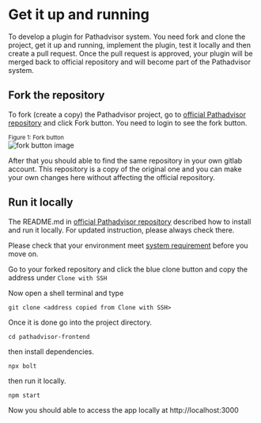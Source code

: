 # Get it up and running

To develop a plugin for Pathadvisor system. You need fork and clone the project, get it up and running, implement the plugin, test it locally and then create a pull request. Once the pull request is approved, your plugin will be merged back to official repository and will become part of the Pathadvisor system.

## Fork the repository

To fork (create a copy) the Pathadvisor project, go to [official Pathadvisor repository](https://gitlab.com/thenrikie/pathadvisor-frontend) and click Fork button. You need to login to see the fork button.


<sup>Figure 1:  Fork button</sup><br/>
<img src="../imgs/fork-button.png" alt="fork button image" />


After that you should able to find the same repository in your own gitlab account. This repository is a copy of the original one and you can make your own changes here without affecting the official repository.

## Run it locally

The README.md in [official Pathadvisor repository](https://gitlab.com/thenrikie/pathadvisor-frontend) described how to install and run it locally. For updated instruction, please always check there.

Please check that your environment meet [system requirement](index.md#system-requirement) before you move on.

Go to your forked repository and click the blue clone button and copy the address under `Clone with SSH`

Now open a shell terminal and type

`git clone <address copied from Clone with SSH>`

Once it is done go into the project directory.

`cd pathadvisor-frontend`

then install dependencies.

`npx bolt`

then run it locally.

`npm start`

Now you should able to access the app locally at http://localhost:3000




